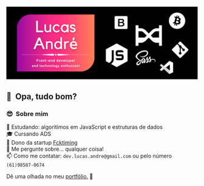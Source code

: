 ![Lucas André Banner](https://raw.githubusercontent.com/lucas-andre/lucas-andre/master/banner.png)
## 👋 &nbsp;Opa, tudo bom?

### 😎 &nbsp;Sobre mim

🌱 Estudando: algoritimos em JavaScript e estruturas de dados  
🎓 Cursando ADS  
💼 Dono da startup [Fcktiming](https://fcktiming.studio)  
💬 Me pergunte sobre... qualquer coisa!  
📫 Como me contatar: `dev.lucas.andre@gmail.com` ou pelo número `(61)98587-0674`

Dê uma olhada no meu [portfólio.](https://lucas-andre.github.io) 🚀


